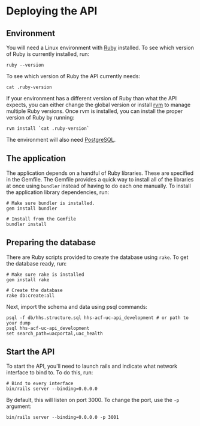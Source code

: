 # Deploying the API

## Environment

You will need a Linux environment with [Ruby](https://www.ruby-lang.org/en/) installed.  To see which version of Ruby is currently installed, run:

```
ruby --version
```

To see which version of Ruby the API currently needs:

```
cat .ruby-version
```

If your environment has a different version of Ruby than what the API expects, you can either change the global version or install [rvm](http://rvm.io/) to manage multiple Ruby versions.  Once rvm is installed, you can install the proper version of Ruby by running:

```
rvm install `cat .ruby-version`
```

The environment will also need [PostgreSQL](https://www.postgresql.org/).

## The application

The application depends on a handful of Ruby libraries.  These are specified in the Gemfile.  The Gemfile provides a quick way to install all of the libraries at once using `bundler` instead of having to do each one manually.  To install the application library dependencies, run:

```
# Make sure bundler is installed.
gem install bundler

# Install from the Gemfile
bundler install
```

## Preparing the database

There are Ruby scripts provided to create the database using `rake`.  To get the database ready, run:

```
# Make sure rake is installed
gem install rake

# Create the database
rake db:create:all
```

Next, import the schema and data using psql commands:

```
psql -f db/hhs.structure.sql hhs-acf-uc-api_development # or path to your dump
psql hhs-acf-uc-api_development
set search_path=uacportal,uac_health
```

## Start the API

To start the API, you'll need to launch rails and indicate what network interface to bind to.  To do this, run:

```
# Bind to every interface
bin/rails server --binding=0.0.0.0
```

By default, this will listen on port 3000.  To change the port, use the `-p` argument:

```
bin/rails server --binding=0.0.0.0 -p 3001
```
